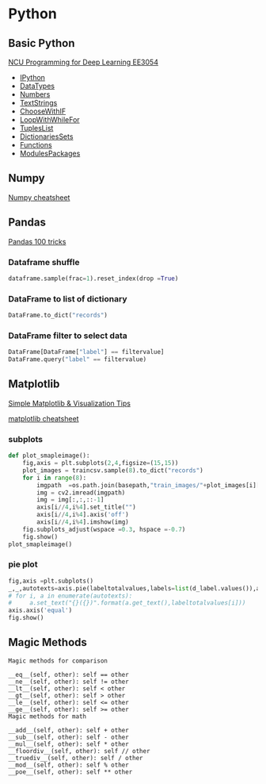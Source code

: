 # Python

## Basic Python
[NCU Programming for Deep Learning EE3054](https://github.com/Coolshanlan/Learning-Resource/tree/master/Python/NCU%20Programming%20for%20Deep%20Learning%20EE3054)
- [IPython](https://github.com/Coolshanlan/Learning-Resource/tree/master/Python/NCU%20Programming%20for%20Deep%20Learning%20EE3054/1092_PDL_00_IPython.ipynb)
- [DataTypes](https://github.com/Coolshanlan/Learning-Resource/tree/master/Python/NCU%20Programming%20for%20Deep%20Learning%20EE3054/1092_PDL_01_DataTypes.ipynb)
- [Numbers](https://github.com/Coolshanlan/Learning-Resource/tree/master/Python/NCU%20Programming%20for%20Deep%20Learning%20EE3054/1092_PDL_02_Numbers.ipynb)
- [TextStrings](https://github.com/Coolshanlan/Learning-Resource/tree/master/Python/NCU%20Programming%20for%20Deep%20Learning%20EE3054/1092_PDL_03_TextStrings.ipynb)
- [ChooseWithIF](https://github.com/Coolshanlan/Learning-Resource/tree/master/Python/NCU%20Programming%20for%20Deep%20Learning%20EE3054/1092_PDL_04_ChooseWithIF.ipynb)
- [LoopWithWhileFor](https://github.com/Coolshanlan/Learning-Resource/tree/master/Python/NCU%20Programming%20for%20Deep%20Learning%20EE3054/1092_PDL_05_LoopWithWhileFor.ipynb)
- [TuplesList](https://github.com/Coolshanlan/Learning-Resource/tree/master/Python/NCU%20Programming%20for%20Deep%20Learning%20EE3054/1092_PDL_06_TuplesList.ipynb)
- [DictionariesSets](https://github.com/Coolshanlan/Learning-Resource/tree/master/Python/NCU%20Programming%20for%20Deep%20Learning%20EE3054/1092_PDL_07_DictionariesSets.ipynb)
- [Functions](https://github.com/Coolshanlan/Learning-Resource/tree/master/Python/NCU%20Programming%20for%20Deep%20Learning%20EE3054/1092_PDL_08_Functions.ipynb)
- [ModulesPackages](https://github.com/Coolshanlan/Learning-Resource/tree/master/Python/NCU%20Programming%20for%20Deep%20Learning%20EE3054/1092_PDL_09_ModulesPackages.ipynb)
## Numpy
[Numpy cheatsheet](https://www.kaggle.com/nageshsingh/numpy-cheatsheet)

## Pandas
[Pandas 100 tricks](https://www.kaggle.com/python10pm/pandas-100-tricks)
### Dataframe shuffle
``` Python
dataframe.sample(frac=1).reset_index(drop =True)
```
### DataFrame to list of dictionary
``` Python
DataFrame.to_dict("records")
```
### DataFrame filter to select data
``` Python
DataFrame[DataFrame["label"] == filtervalue]
DataFrame.query("label" == filtervalue)
```

## Matplotlib
[Simple Matplotlib & Visualization Tips](https://www.kaggle.com/subinium/simple-matplotlib-visualization-tips)

[matplotlib cheatsheet](https://github.com/rougier/matplotlib-cheatsheet)

### subplots
``` Python
def plot_smapleimage():
    fig,axis = plt.subplots(2,4,figsize=(15,15))
    plot_images = traincsv.sample(8).to_dict("records")
    for i in range(8):
        imgpath  =os.path.join(basepath,"train_images/"+plot_images[i]["image_id"])
        img = cv2.imread(imgpath)
        img = img[:,:,::-1]
        axis[i//4,i%4].set_title("")
        axis[i//4,i%4].axis('off')
        axis[i//4,i%4].imshow(img)
    fig.subplots_adjust(wspace =0.3, hspace =-0.7)
    fig.show()
plot_smapleimage()
```
### pie plot
``` Python
fig,axis =plt.subplots()
_,_,autotexts=axis.pie(labeltotalvalues,labels=list(d_label.values()),autopct = '%1.1f%%',shadow=True)
# for i, a in enumerate(autotexts):
#     a.set_text("{}({})".format(a.get_text(),labeltotalvalues[i]))
axis.axis('equal')
fig.show()
```

## Magic Methods
```
Magic methods for comparison

__eq__(self, other): self == other
__ne__(self, other): self != other
__lt__(self, other): self < other
__gt__(self, other): self > other
__le__(self, other): self <= other
__ge__(self, other): self >= other
Magic methods for math

__add__(self, other): self + other
__sub__(self, other): self - other
__mul__(self, other): self * other
__floordiv__(self, other): self // other
__truediv__(self, other): self / other
__mod__(self, other): self % other
__poe__(self, other): self ** other
```